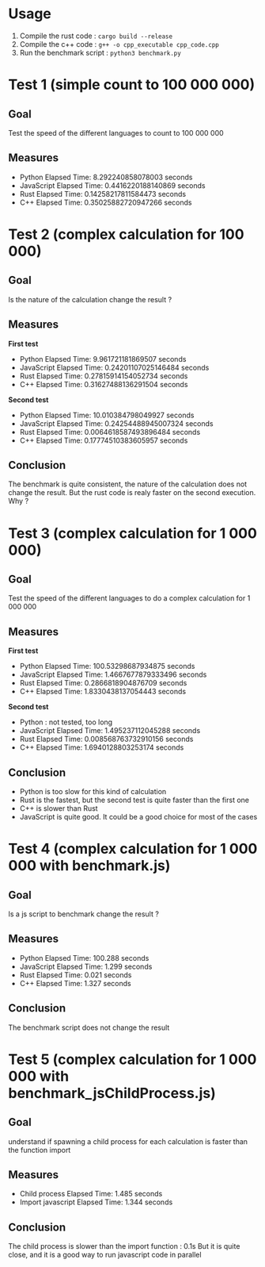 # Usage

1. Compile the rust code : `cargo build --release`
2. Compile the c++ code : `g++ -o cpp_executable cpp_code.cpp`
3. Run the benchmark script : `python3 benchmark.py`

# Test 1 (simple count to 100 000 000)

## Goal

Test the speed of the different languages to count to 100 000 000

## Measures

- Python Elapsed Time: 8.292240858078003 seconds
- JavaScript Elapsed Time: 0.4416220188140869 seconds
- Rust Elapsed Time: 0.14258217811584473 seconds
- C++ Elapsed Time: 0.35025882720947266 seconds

# Test 2 (complex calculation for 100 000)

## Goal

Is the nature of the calculation change the result ?

## Measures

**First test**

- Python Elapsed Time: 9.961721181869507 seconds
- JavaScript Elapsed Time: 0.24201107025146484 seconds
- Rust Elapsed Time: 0.27815914154052734 seconds
- C++ Elapsed Time: 0.31627488136291504 seconds

**Second test**

- Python Elapsed Time: 10.010384798049927 seconds
- JavaScript Elapsed Time: 0.24254488945007324 seconds
- Rust Elapsed Time: 0.0064618587493896484 seconds
- C++ Elapsed Time: 0.17774510383605957 seconds

## Conclusion

The benchmark is quite consistent, the nature of the calculation does not change the result.
But the rust code is realy faster on the second execution. Why ?

# Test 3 (complex calculation for 1 000 000)

## Goal

Test the speed of the different languages to do a complex calculation for 1 000 000

## Measures

**First test**

- Python Elapsed Time: 100.53298687934875 seconds
- JavaScript Elapsed Time: 1.4667677879333496 seconds
- Rust Elapsed Time: 0.2866818904876709 seconds
- C++ Elapsed Time: 1.8330438137054443 seconds

**Second test**

- Python : not tested, too long
- JavaScript Elapsed Time: 1.495237112045288 seconds
- Rust Elapsed Time: 0.008568763732910156 seconds
- C++ Elapsed Time: 1.6940128803253174 seconds

## Conclusion

- Python is too slow for this kind of calculation
- Rust is the fastest, but the second test is quite faster than the first one
- C++ is slower than Rust
- JavaScript is quite good. It could be a good choice for most of the cases

# Test 4 (complex calculation for 1 000 000 with benchmark.js)

## Goal

Is a js script to benchmark change the result ?

## Measures

- Python Elapsed Time: 100.288 seconds
- JavaScript Elapsed Time: 1.299 seconds
- Rust Elapsed Time: 0.021 seconds
- C++ Elapsed Time: 1.327 seconds

## Conclusion

The benchmark script does not change the result

# Test 5 (complex calculation for 1 000 000 with benchmark_jsChildProcess.js)

## Goal

understand if spawning a child process for each calculation is faster than the function import

## Measures

- Child process Elapsed Time: 1.485 seconds
- Import javascript Elapsed Time: 1.344 seconds

## Conclusion

The child process is slower than the import function : 0.1s
But it is quite close, and it is a good way to run javascript code in parallel
